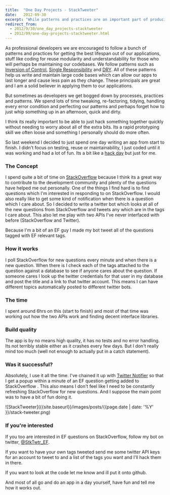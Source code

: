 ```yaml
---
title:  "One Day Projects - StackTweeter"
date:   2012-09-30
excerpt: "While patterns and practices are an important part of producing quality software, its important that as developers we don't just blindly follow such patterns. Having a hack day and breaking some rules is a great way of having some fun and learning to work outside some of our regular practice. This is my hack day making a twitter bot to tweet Entity Framework questions from Stack Overflow."
redirect_from:
  - 2012/9/30/one_day_projects-stacktweeter
  - 2012/09/one-day-projects-stacktweeter.html
---
```

As professional developers we are encouraged to follow a bunch of patterns and practices for getting the best lifespan out of our applications, stuff like coding for reuse modularity and understandability for those who will perhaps be maintaining our codebases. We follow patterns such as [Inversion of Control](http://en.wikipedia.org/wiki/Inversion_of_control), [Single Responsibility](http://en.wikipedia.org/wiki/Single_responsibility_principle) and [DRY](http://en.wikipedia.org/wiki/DRY). All of these patterns help us write and maintain large code bases which can allow our apps to last longer and cause less pain as they change. These principals are great and I am a solid believer in applying them to our applications.

But sometimes as developers we get bogged down by processes, practices and patterns. We spend lots of time tweaking, re-factoring, tidying, handling every error condition and perfecting our patterns and perhaps forget how to just whip something up in an afternoon, quick and dirty.

I think its really important to be able to just hack something together quickly without needing to worry about all of the extra bits. Its a rapid prototyping skill we often loose and something I personally should do more often.

So last weekend I decided to just spend one day writing an app from start to finish. I didn't focus on testing, reuse or maintainability, I just coded until it was working and had a lot of fun. Its a bit like a [hack day](http://en.wikipedia.org/wiki/Hackathon) but just for me.

### The Concept
I spend quite a bit of time on [StackOverflow](http://stackoverflow.com/) because I think its a great way to contribute to the development community and plenty of the questions have helped me out personally. One of the things I find hard is to find questions which I'm interested in responding to on StackOverflow. I would also really like to get some kind of notification when there is a question which I care about. So I decided to write a twitter bot which looks at all of the new questions from StackOverflow and tweets any which are in the tags I care about. This also let me play with two APIs I've never interfaced with before (StackOverflow and Twitter).

Because I'm a bit of an EF guy I made my bot tweet all of the questions tagged with EF relevant tags.

### How it works
I poll StackOverflow for new questions every minute and when there is a new question. When there is I check each of the tags attached to the question against a database to see if anyone cares about the question. If someone cares I look up the twitter credentials for that user in my database and post the title and a link to that twitter account. This means I can have different topics automatically posted to different twitter bots.

### The time
I spent around 6hrs on this (start to finish) and most of that time was working out how the two APIs work and finding decent interface libraries.

### Build quality
The app is by no means high quality, it has no tests and no error handling. Its not terribly stable either as it crashes every few days. But I don't really mind too much (well not enough to actually put in a catch statement).

### Was it successful?
Absolutely, I use it all the time. I've chained it up with [Twitter Notifier](https://chrome.google.com/webstore/detail/ikknnkomiokeodcdkknnhgjmncfiefmn) so that I get a popup within a minute of an EF question getting added to StackOverflow . This also means I don't feel like I need to be constantly refreshing StackOverflow for new questions. And I suppose the main point was to have a bit of fun doing it.

![StackTweeter]({{site.baseurl}}/images/posts/{{page.date | date: '%Y' }}/stack-tweeter.png)


### If you're interested
If you too are interested in EF questions on StackOverflow, follow my bot on twitter, [@StkTwtr_EF](https://twitter.com/StkTwtr_EF).

If you want to have your own tags tweeted send me some twitter API keys for an account to tweet to and a list of the tags you want and I'll hack them in there.

If you want to look at the code let me know and ill put it onto github.

And most of all go and do an app in a day yourself, have fun and tell me how it works out.

